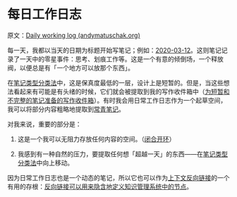 # 每日工作日志

原文：[Daily working log (andymatuschak.org)](https://notes.andymatuschak.org/z28QkpK3vRKQTacjFDfGYBhCXHqHuVWJzny9)

每一天，我都以当天的日期为标题开始写笔记；例如：[2020-03-12](https://notes.andymatuschak.org/z7siWbcGHbJ9ZsBcerhdUFgQNq7zMtnh1j72z)。这则笔记记录了一天中的零星事件：思考、划痕工作等。这是一个有意的倾倒场，一个释放阀，以便总是有「一个地方可以放那个东西」。

在[笔记类型分类法](https://notes.andymatuschak.org/z6f6xgGG4NKjkA5NA1kDd46whJh2Gt5rAmfX)中，这是保真度最低的一层，设计上是短暂的。但是，当这些想法看起来有可能是有头绪的时候，它们就会被提取到我的写作收件箱中（[为短暂和不完整的笔记准备的写作收件箱](https://notes.andymatuschak.org/z5aJUJcSbxuQxzHr2YvaY4cX5TuvLQT7r27Dz)）。有时我会用日常工作日志作为一个起草空间，我可以将部分内容粗略地提取到[常青笔记](https://notes.andymatuschak.org/z4SDCZQeRo4xFEQ8H4qrSqd68ucpgE6LU155C)。

对我来说，重要的部分是：

1. 这是一个我可以无阻力存放任何内容的空间。（[闭合开环](https://notes.andymatuschak.org/z8d4eJNaKrVDGTFpqRnQUPRkexB7K6XbcffAV)）

2. 我感到有一种自然的压力，要提取任何想「超越一天」的东西——在[笔记类型分类法](https://notes.andymatuschak.org/z6f6xgGG4NKjkA5NA1kDd46whJh2Gt5rAmfX)中向上移动。

因为日常工作日志也是一个动态的笔记，所以它也可以作为[上下文反向链接](https://notes.andymatuschak.org/z3RzQhmjeRxXVAAy81aUSKARwJL8dikdJG4VG)的一个有用的存根：[反向链接可以用来隐含地定义知识管理系统中的节点](https://notes.andymatuschak.org/z2newCwFfd6iZFyf9bgspkbyt1G8wbQxJVgTK)。